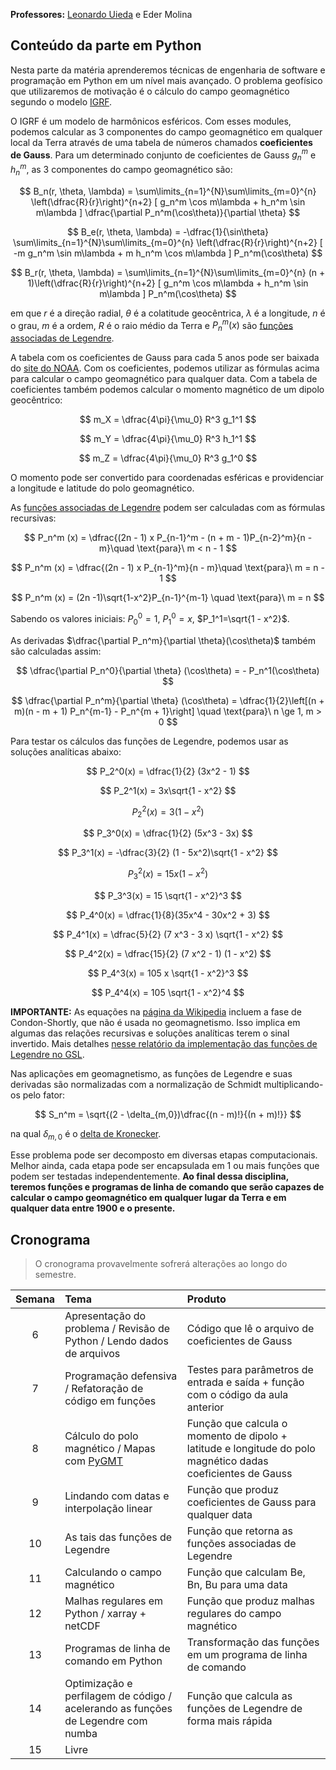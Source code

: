 **Professores:** [Leonardo Uieda](http://www.leouieda.com/) e Eder Molina

## Conteúdo da parte em Python

Nesta parte da matéria aprenderemos técnicas de engenharia de software e programação em Python em um nível mais avançado. O problema geofísico que utilizaremos de motivação é o cálculo do campo geomagnético segundo o modelo [IGRF](https://www.ncei.noaa.gov/products/international-geomagnetic-reference-field).

O IGRF é um modelo de harmônicos esféricos. Com esses modules, podemos calcular as 3 componentes do campo geomagnético em qualquer local da Terra através de uma tabela de números chamados **coeficientes de Gauss**. Para um determinado conjunto de coeficientes de Gauss $g_n^m$ e $h_n^m$, as 3 componentes do campo geomagnético são:

$$
B_n(r, \theta, \lambda) = \sum\limits_{n=1}^{N}\sum\limits_{m=0}^{n} \left(\dfrac{R}{r}\right)^{n+2} [ g_n^m \cos m\lambda + h_n^m \sin m\lambda ] \dfrac{\partial P_n^m(\cos\theta)}{\partial \theta}
$$

$$
B_e(r, \theta, \lambda) = -\dfrac{1}{\sin\theta} \sum\limits_{n=1}^{N}\sum\limits_{m=0}^{n} \left(\dfrac{R}{r}\right)^{n+2} [ -m g_n^m \sin m\lambda + m h_n^m \cos m\lambda ] P_n^m(\cos\theta)
$$

$$
B_r(r, \theta, \lambda) = \sum\limits_{n=1}^{N}\sum\limits_{m=0}^{n} (n + 1)\left(\dfrac{R}{r}\right)^{n+2} [ g_n^m \cos m\lambda + h_n^m \sin m\lambda ] P_n^m(\cos\theta)
$$

em que $r$ é a direção radial, $\theta$ é a colatitude geocêntrica, $\lambda$ é a longitude, $n$ é o grau, $m$ é a ordem, $R$ é o raio médio da Terra e $P_n^m(x)$ são [funções associadas de Legendre](https://en.wikipedia.org/wiki/Associated_Legendre_polynomials).

A tabela com os coeficientes de Gauss para cada 5 anos pode ser baixada do [site do NOAA](https://www.ngdc.noaa.gov/IAGA/vmod/coeffs/igrf13coeffs.txt). Com os coeficientes, podemos utilizar as fórmulas acima para calcular o campo geomagnético para qualquer data. Com a tabela de coeficientes também podemos calcular o momento magnético de um dipolo geocêntrico:

$$
m_X = \dfrac{4\pi}{\mu_0} R^3 g_1^1
$$

$$
m_Y = \dfrac{4\pi}{\mu_0} R^3 h_1^1
$$

$$
m_Z = \dfrac{4\pi}{\mu_0} R^3 g_1^0
$$

O momento pode ser convertido para coordenadas esféricas e providenciar a longitude e latitude do polo geomagnético.

As [funções associadas de Legendre](https://en.wikipedia.org/wiki/Associated_Legendre_polynomials) podem ser calculadas com as fórmulas recursivas:

$$
P_n^m (x) = \dfrac{(2n - 1) x P_{n-1}^m - (n + m - 1)P_{n-2}^m}{n - m}\quad \text{para}\ m < n - 1
$$

$$
P_n^m (x) = \dfrac{(2n - 1) x P_{n-1}^m}{n - m}\quad \text{para}\ m = n - 1
$$

$$
P_n^m (x) = (2n -1)\sqrt{1-x^2}P_{n-1}^{m-1} \quad \text{para}\ m = n
$$

Sabendo os valores iniciais: $P_0^0 = 1$, $P_1^0 = x$, $P_1^1=\sqrt{1 - x^2}$.

As derivadas $\dfrac{\partial P_n^m}{\partial \theta}(\cos\theta)$ também são calculadas assim:

$$
\dfrac{\partial P_n^0}{\partial \theta} (\cos\theta) = - P_n^1(\cos\theta)
$$

$$
\dfrac{\partial P_n^m}{\partial \theta} (\cos\theta) = \dfrac{1}{2}\left[(n + m)(n - m + 1) P_n^{m-1} - P_n^{m + 1}\right] \quad \text{para}\ n \ge 1, m > 0
$$

Para testar os cálculos das funções de Legendre, podemos usar as soluções analíticas abaixo:

$$
P_2^0(x) = \dfrac{1}{2} (3x^2 - 1)
$$

$$
P_2^1(x) = 3x\sqrt{1 - x^2}
$$

$$
P_2^2(x) = 3(1 - x^2)
$$

$$
P_3^0(x) = \dfrac{1}{2} (5x^3 - 3x)
$$

$$
P_3^1(x) = -\dfrac{3}{2} (1 - 5x^2)\sqrt{1 - x^2}
$$

$$
P_3^2(x) = 15 x (1 - x^2)
$$

$$
P_3^3(x) = 15 \sqrt{1 - x^2}^3
$$

$$
P_4^0(x) = \dfrac{1}{8}(35x^4 - 30x^2 + 3)
$$

$$
P_4^1(x) = \dfrac{5}{2} (7 x^3 - 3 x) \sqrt{1 - x^2}
$$

$$
P_4^2(x) = \dfrac{15}{2} (7 x^2 - 1) (1 - x^2)
$$

$$
P_4^3(x) = 105 x \sqrt{1 - x^2}^3
$$

$$
P_4^4(x) = 105 \sqrt{1 - x^2}^4
$$

**IMPORTANTE:** As equações na [página da Wikipedia](https://en.wikipedia.org/wiki/Associated_Legendre_polynomials) incluem a fase de Condon-Shortly, que não é usada no geomagnetismo. Isso implica em algumas das relações recursivas e soluções analíticas terem o sinal invertido. Mais detalhes [nesse relatório da implementação das funções de Legendre no GSL](https://www.gnu.org/software/gsl/tr/tr001.pdf).

Nas aplicações em geomagnetismo, as funções de Legendre e suas derivadas são normalizadas com a normalização de Schmidt multiplicando-os pelo fator:

$$
S_n^m = \sqrt{(2 - \delta_{m,0})\dfrac{(n - m)!}{(n + m)!}}
$$

na qual $\delta_{m,0}$ é o [delta de Kronecker](https://en.wikipedia.org/wiki/Kronecker_delta).

Esse problema pode ser decomposto em diversas etapas computacionais. Melhor ainda, cada etapa pode ser encapsulada em 1 ou mais funções que podem ser testadas independentemente. **Ao final dessa disciplina, teremos funções e programas de linha de comando que serão capazes de calcular o campo geomagnético em qualquer lugar da Terra e em qualquer data entre 1900 e o presente.**


## Cronograma

> O cronograma provavelmente sofrerá alterações ao longo do semestre.

| Semana | Tema                                 | Produto |
|:------:|:-------------------------------------|:--------|
| 6      | Apresentação do problema / Revisão de Python / Lendo dados de arquivos | Código que lê o arquivo de coeficientes de Gauss |
| 7      | Programação defensiva / Refatoração de código em funções | Testes para parâmetros de entrada e saída + função com o código da aula anterior |
| 8      | Cálculo do polo magnético / Mapas com [PyGMT](https://www.pygmt.org) | Função que calcula o momento de dipolo + latitude e longitude do polo magnético dadas coeficientes de Gauss |
| 9      | Lindando com datas e interpolação linear | Função que produz coeficientes de Gauss para qualquer data |
| 10     | As tais das funções de Legendre | Função que retorna as funções associadas de Legendre |
| 11     | Calculando o campo magnético | Função que calculam Be, Bn, Bu para uma data |
| 12     | Malhas regulares em Python / xarray + netCDF | Função que produz malhas regulares do campo magnético |
| 13     | Programas de linha de comando em Python | Transformação das funções em um programa de linha de comando |
| 14     | Optimização e perfilagem de código / acelerando as funções de Legendre com numba | Função que calcula as funções de Legendre de forma mais rápida |
| 15     | Livre |

